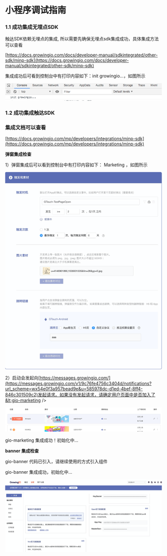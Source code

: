 # 小程序调试指南

### 1.1 成功集成无埋点SDK

触达SDK依赖无埋点的集成, 所以需要先确保无埋点sdk集成成功，具体集成方法可以查看

[https://docs.growingio.com/docs/developer-manual/sdkintegrated/other-sdk/minp-sdk](https://docs.growingio.com/docs/developer-manual/sdkintegrated/other-sdk/minp-sdk)

集成成功后可看到控制台中有打印内容如下：init growingio...，如图所示

![](../../../.gitbook/assets/xiao-cheng-xu-tiao-shi-zhi-nan.png)

### 1.2 成功集成触达SDK

### 集成文档可以查看

[https://docs.growingio.com/mp/developers/integrations/minp-sdk](https://docs.growingio.com/mp/developers/integrations/minp-sdk)

**弹窗集成检查**

1）弹窗集成后可以看到控制台中有打印内容如下： Marketing ，如图所示

![](../../../.gitbook/assets/image%20%28208%29.png)

2）启动会发起向[https://messages.growingio.com/](https://messages.growingio.com/v1/9c76fe4756c3404d/notifications?url_scheme=wx54e0f3a957bead9e&u=585978dc-d1ed-4bef-8ff4-846c301509c2)发起请求。如果没有发起请求，请确定用户页面中是否加入了&lt;gio-marketing /&gt;

![](../../../.gitbook/assets/image%20%28220%29.png)

gio-marketing 集成成功！初始化中…



**banner 集成检查**

gio-banner 代码已引入，请继续使用的方式引入组件

gio-banner 集成成功，初始化中…

![](../../../.gitbook/assets/image%20%28213%29.png)

